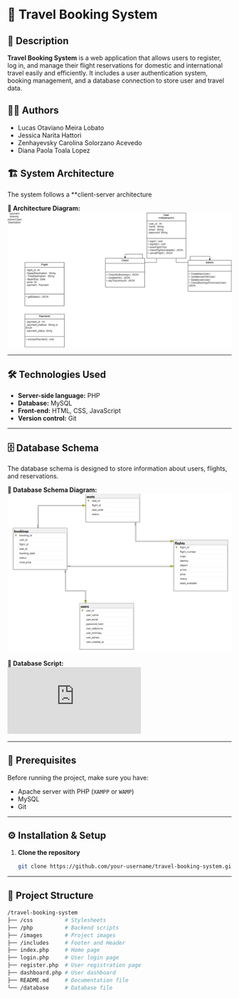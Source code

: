 # 🛫 Travel Booking System  

## 📖 Description  
**Travel Booking System** is a web application that allows users to register, log in, and manage their flight reservations for domestic and international travel easily and efficiently.  It includes a user authentication system, booking management, and a database connection to store user and travel data.


## 👨‍💻 Authors
- Lucas Otaviano Meira Lobato  
- Jessica Narita Hattori
- Zenhayevsky Carolina Solorzano Acevedo  
- Diana Paola Toala Lopez

  
## 🏗️ System Architecture  
The system follows a **client-server architecture

**📌 Architecture Diagram:**  
![Architecture Diagram](https://github.com/travel-booking-system-team/.github-webserverproject/blob/main/database/architecture.png)  

---

## 🛠️ Technologies Used  
- **Server-side language:** PHP  
- **Database:** MySQL  
- **Front-end:** HTML, CSS, JavaScript  
- **Version control:** Git 

---

## 🗄️ Database Schema  
The database schema is designed to store information about users, flights, and reservations.  

**📌 Database Schema Diagram:**  
![Database Schema](https://github.com/travel-booking-system-team/.github-webserverproject/blob/main/database/db_diagram.png)

**📌 Database Script:**  
![Database Script](https://github.com/travel-booking-system-team/.github-webserverproject/blob/main/database/db_backup.sql)

---

## 📌 Prerequisites  
Before running the project, make sure you have:  
- Apache server with PHP (`XAMPP` or `WAMP`)  
- MySQL  
- Git  


---


## ⚙️ Installation & Setup  
1. **Clone the repository**  
   ```sh
   git clone https://github.com/your-username/travel-booking-system.git


---


## 📂 Project Structure  
```bash
/travel-booking-system
├── /css          # Stylesheets
├── /php          # Backend scripts 
├── /images       # Project images
├── /includes     # Footer and Header
├── index.php     # Home page
├── login.php     # User login page
├── register.php  # User registration page
├── dashboard.php # User dashboard
├── README.md     # Documentation file
└── /database     # Database file

